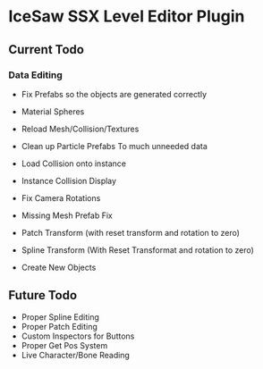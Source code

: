 # IceSaw SSX Level Editor Plugin
 
## Current Todo
 
 ### Data Editing
 - Fix Prefabs so the objects are generated correctly
 - Material Spheres
 - Reload Mesh/Collision/Textures
 - Clean up Particle Prefabs To much unneeded data
 - Load Collision onto instance
 - Instance Collision Display
 - Fix Camera Rotations
 - Missing Mesh Prefab Fix
 
 - Patch Transform (with reset transform and rotation to zero)
 - Spline Transform (With Reset Transformat and rotation to zero)
 
 - Create New Objects
 
## Future Todo
 - Proper Spline Editing
 - Proper Patch Editing
 - Custom Inspectors for Buttons
 - Proper Get Pos System
 - Live Character/Bone Reading